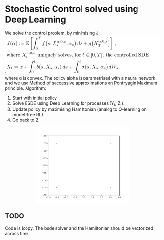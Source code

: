 # Stochastic Control solved using Deep Learning
We solve the control problem, by minimising J
![](/images_readme/control_problem.png)
where g is convex. The policy alpha is parametrised with a neural network, and we use Method of successive approximations on Pontryagin Maximum principle. 
Algorithm:
1. Start with initial policy
2. Solve BSDE using Deep Learning for processes (Y<sub>t</sub>, Z<sub>t</sub>).
3. Update policy by maximising Hamiltonian (analog to Q-learning on model-free RL)
4. Go back to 2.

<p align="center">
<img align="middle" src="./numerical_results/trajectories.gif" alt="LQR" width="300" height="250" />
</p>


## TODO

Code is loopy. The bsde solver and the Hamiltonian should be vectorized across time. 
